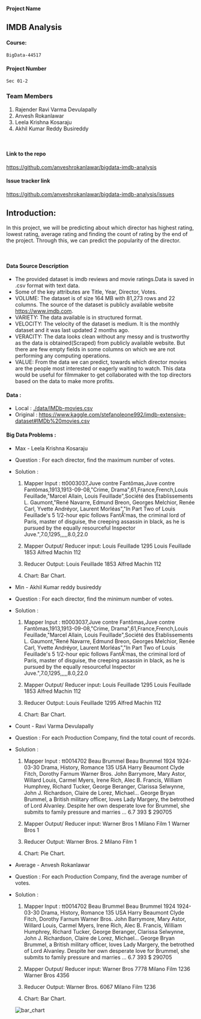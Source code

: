 ﻿#### Project Name
## IMDB Analysis

#### Course: 
```
BigData-44517
```

#### Project Number
```
Sec 01-2
```

### Team Members
1. Rajender Ravi Varma Devulapally
1. Anvesh Rokanlawar
1. Leela Krishna Kosaraju
1. Akhil Kumar Reddy Busireddy
<br/>

#### Link to the repo
https://github.com/anveshrokanlawar/bigdata-imdb-analysis



#### Issue tracker link
https://github.com/anveshrokanlawar/bigdata-imdb-analysis/issues

## Introduction:
 In this project, we will be predicting about which director has highest rating, lowest rating,    average rating and finding the count of rating by the end of the project. Through this, we can predict the popularity of the director.

<br/>

#### Data Source Description
- The provided dataset is imdb reviews and movie ratings.Data is saved in .csv format with text data.
- Some of the key attributes are Title, Year, Director, Votes.
- VOLUME: The dataset is of size 164 MB with 81,273 rows and 22 columns. The source of the dataset is publicly available website https://www.imdb.com.
- VARIETY: The data available is in structured format.
- VELOCITY: The velocity of the dataset is medium. It is the monthly dataset and it was last updated 2 months ago.
- VERACITY: The data looks clean without any messy and is trustworthy as the data is obtained(Scraped) from publicly available website. But there are few empty fields in some columns on which we are not performing any computing operations.
- VALUE: From the data we can predict, towards which director movies are the people most interested or eagerly waiting to watch. This data would be useful for filmmaker to get collaborated with the top directors based on the data to make more profits.

#### Data :
- Local : [./data/IMDb-movies.csv](./data/IMDb-movies.csv)
- Original : <https://www.kaggle.com/stefanoleone992/imdb-extensive-dataset#IMDb%20movies.csv>


#### Big Data Problems :

- Max - Leela Krishna Kosaraju
- Question : For each director, find the maximum number of votes.
- Solution : 
    1. Mapper Input : tt0003037,Juve contre Fantômas,Juve contre Fantômas,1913,1913-09-08,"Crime, Drama",61,France,French,Louis Feuillade,"Marcel Allain, Louis Feuillade",Société des Etablissements L. Gaumont,"René Navarre, Edmund Breon, Georges Melchior, Renée Carl, Yvette Andréyor, Laurent Morléas","In Part Two of Louis Feuillade's 5 1/2-hour epic follows FantÃ'mas, the criminal lord of Paris, master of disguise, the creeping assassin in black, as he is pursued by the equally resourceful Inspector Juve.",7.0,1295,,,,,8.0,22.0 
    
    2. Mapper Output/ Reducer input:
    Louis Feuillade       1295
    Louis Feuillade       1853
    Alfred Machin         112

    3. Reducer Output:
    Louis Feuillade       1853
    Alfred Machin         112

    4. Chart: Bar Chart.
   
- Min - Akhil Kumar reddy busireddy
- Question : For each director, find the minimum number of votes.
- Solution : 
    1. Mapper Input : tt0003037,Juve contre Fantômas,Juve contre Fantômas,1913,1913-09-08,"Crime, Drama",61,France,French,Louis Feuillade,"Marcel Allain, Louis Feuillade",Société des Etablissements L. Gaumont,"René Navarre, Edmund Breon, Georges Melchior, Renée Carl, Yvette Andréyor, Laurent Morléas","In Part Two of Louis Feuillade's 5 1/2-hour epic follows FantÃ'mas, the criminal lord of Paris, master of disguise, the creeping assassin in black, as he is pursued by the equally resourceful Inspector Juve.",7.0,1295,,,,,8.0,22.0 
    
    2. Mapper Output/ Reducer input:
    Louis Feuillade      1295
    Louis Feuillade      1853
    Alfred Machin        112

    3. Reducer Output:
    Louis Feuillade      1295
    Alfred Machin        112

    4. Chart: Bar Chart.


- Count - Ravi Varma Devulapally
- Question : For each Production Company, find the total count of records.
- Solution : 
     1. Mapper Input : tt0014702	Beau Brummel	Beau Brummel	1924	1924-03-30	Drama, History, Romance	135	USA		Harry Beaumont	Clyde Fitch, Dorothy Farnum	Warner Bros.	John Barrymore, Mary Astor, Willard Louis, Carmel Myers, Irene Rich, Alec B. Francis, William Humphrey, Richard Tucker, George Beranger, Clarissa Selwynne, John J. Richardson, Claire de Lorez, Michael...	George Bryan Brummel, a British military officer, loves Lady Margery, the betrothed of Lord Alvanley. Despite her own desperate love for Brummel, she submits to family pressure and marries ...	6.7	393		$ 290705
    
    2. Mapper Output/ Reducer input:
    Warner Bros		1
    Milano Film		1
    Warner Bros		1

    3. Reducer Output:
    Warner Bros.      2
    Milano Film       1

    4. Chart: Pie Chart.

- Average - Anvesh Rokanlawar
- Question : For each Production Company, find the average number of votes.
- Solution : 
     1. Mapper Input : tt0014702	Beau Brummel	Beau Brummel	1924	1924-03-30	Drama, History, Romance	135	USA		Harry Beaumont	Clyde Fitch, Dorothy Farnum	Warner Bros.	John Barrymore, Mary Astor, Willard Louis, Carmel Myers, Irene Rich, Alec B. Francis, William Humphrey, Richard Tucker, George Beranger, Clarissa Selwynne, John J. Richardson, Claire de Lorez, Michael...	George Bryan Brummel, a British military officer, loves Lady Margery, the betrothed of Lord Alvanley. Despite her own desperate love for Brummel, she submits to family pressure and marries ...	6.7	393		$ 290705
    
    2. Mapper Output/ Reducer input:
    Warner Bros	 7778
    Milano Film	 1236
    Warner Bros	 4356

    3. Reducer Output:
    Warner Bros.       6067
    Milano Film        1236

    4. Chart: Bar Chart.
    
    ![bar_chart](https://github.com/anveshrokanlawar/bigdata-imdb-analysis/blob/master/images/Avergae%20of%20votes%20bar%20chart.PNG "bar chart")

